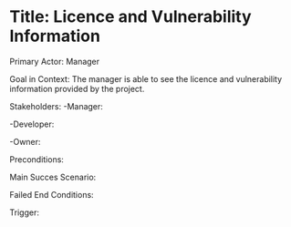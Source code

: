 # Title: Licence and Vulnerability Information
Primary Actor:  Manager

Goal in Context:  The manager is able to see the licence and vulnerability information provided by the project.

Stakeholders:  -Manager:

-Developer:

-Owner:

Preconditions:

Main Succes Scenario:

Failed End Conditions:

Trigger:
